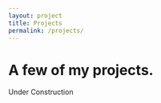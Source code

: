 ```yaml
---
layout: project
title: Projects
permalink: /projects/
---
```


# A few of my projects.
Under Construction
